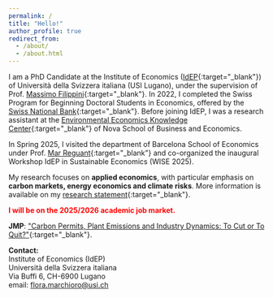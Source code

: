 ```yaml
---
permalink: /
title: "Hello!"
author_profile: true
redirect_from: 
  - /about/
  - /about.html
---
```


I am a PhD Candidate at the Institute of Economics ([IdEP](https://idep.usi.ch/){:target="_blank"}) of Università della Svizzera italiana (USI Lugano), under the supervision of Prof. [Massimo Filippini](https://scholar.google.com/citations?user=rFW0mNUAAAAJ&hl=it){:target="_blank"}. In 2022, I completed the Swiss Program for Beginning Doctoral Students in Economics, offered by the [Swiss National Bank](https://szgerzensee.ch/){:target="_blank"}. Before joining IdEP, I was a research assistant at the [Environmental Economics Knowledge Center](https://www.novasbe.unl.pt/en/environmental){:target="_blank"} of Nova School of Business and Economics.

In Spring 2025, I visited the department of Barcelona School of Economics under Prof. [Mar Reguant](https://mreguant.github.io/){:target="_blank"} and co-organized the inaugural Workshop IdEP in Sustainable Economics (WISE 2025). 

My research focuses on **applied economics**, with particular emphasis on **carbon markets, energy economics and climate risks**. More information is available on my [research statement](/assets/Marchioro_RS.pdf){:target="_blank"}.<br>

<span style="color:red">**I will be on the 2025/2026 academic job market.**</span>

**JMP**: ["Carbon Permits, Plant Emissions and Industry Dynamics: To Cut or To Quit?"](/assets/Marchioro_JMP.pdf){:target="_blank"}.


**Contact:**<br>
Institute of Economics (IdEP)<br>
Università della Svizzera italiana<br>
Via Buffi 6, CH-6900 Lugano<br>
email: flora.marchioro@usi.ch<br>


